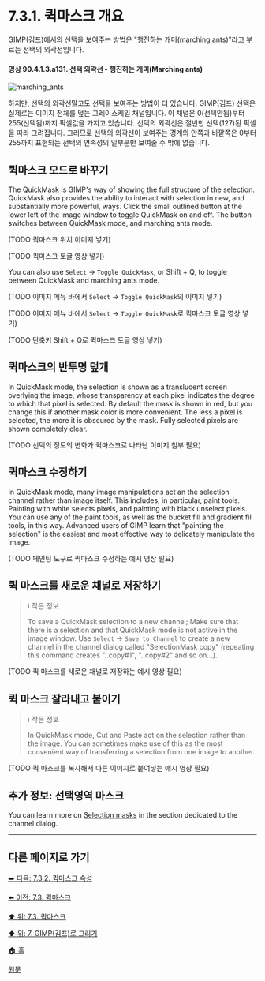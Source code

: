 # 7.3.1. 퀵마스크 개요
GIMP(김프)에서의 선택을 보여주는 방법은 "행진하는 개미(marching ants)"라고 부르는 선택의 외곽선입니다. 

#### 영상 90.4.1.3.a131. 선택 외곽선 - 행진하는 개미(Marching ants)
![marching_ants](https://github.com/wonder13662/gimp/assets/15767104/ba34706e-68e9-4b1f-9c29-1f649109a9b3)

하지만, 선택의 외곽선말고도 선택을 보여주는 방법이 더 있습니다. GIMP(김프) 선택은 실제로는 이미지 전체를 덮는 그레이스케일 채널입니다. 이 채널은 0(선택안됨)부터 255(선택됨)까지 픽셀값을 가지고 있습니다. 선택의 외곽선은 절반만 선택(127)된 픽셀을 따라 그려집니다. 그러므로 선택의 외곽선이 보여주는 경계의 안쪽과 바깥쪽은 0부터 255까지 표현되는 선택의 연속성의 일부분만 보여줄 수 밖에 없습니다.

## 퀵마스크 모드로 바꾸기

The QuickMask is GIMP's way of showing the full structure of the selection. QuickMask also provides the ability to interact with selection in new, and substantially more powerful, ways. Click the small outlined button at the lower left of the image window to toggle QuickMask on and off. The button switches between QuickMask mode, and marching ants mode.

(TODO 퀵마스크 위치 이미지 넣기)

(TODO 퀵마스크 토글 영상 넣기)

You can also use `Select` → `Toggle QuickMask`, or Shift + Q, to toggle between QuickMask and marching ants mode.

(TODO 이미지 메뉴 바에서 `Select` → `Toggle QuickMask`의 이미지 넣기)

(TODO 이미지 메뉴 바에서 `Select` → `Toggle QuickMask`로 퀵마스크 토글 영상 넣기)

(TODO 단축키 Shift + Q로 퀵마스크 토글 영상 넣기)

## 퀵마스크의 반투명 덮개
In QuickMask mode, the selection is shown as a translucent screen overlying the image, whose transparency at each pixel indicates the degree to which that pixel is selected. By default the mask is shown in red, but you change this if another mask color is more convenient. The less a pixel is selected, the more it is obscured by the mask. Fully selected pixels are shown completely clear.

(TODO 선택의 정도의 변화가 퀵마스크로 나타난 이미지 첨부 필요)

## 퀵마스크 수정하기
In QuickMask mode, many image manipulations act an the selection channel rather than image itself. This includes, in particular, paint tools. Painting with white selects pixels, and painting with black unselect pixels. You can use any of the paint tools, as well as the bucket fill and gradient fill tools, in this way. Advanced users of GIMP learn that "painting the selection" is the easiest and most effective way to delicately manipulate the image.

(TODO 페인팅 도구로 퀵마스크 수정하는 예시 영상 필요)

## 퀵 마스크를 새로운 채널로 저장하기

> ℹ️ 작은 정보
>
> To save a QuickMask selection to a new channel; Make sure that there is a selection and that QuickMask mode is not active in the image window. Use `Select` → `Save to Channel` to create a new channel in the channel dialog called "SelectionMask copy" (repeating this command creates "..copy#1", "..copy#2" and so on...).

(TODO 퀵 마스크를 새로운 채널로 저장하는 예시 영상 필요)

## 퀵 마스크 잘라내고 붙이기

> ℹ️ 작은 정보
>
> In QuickMask mode, Cut and Paste act on the selection rather than the image. You can sometimes make use of this as the most convenient way of transferring a selection from one image to another.

(TODO 퀵 마스크를 복사해서 다른 이미지로 붙여넣는 얘시 영상 필요)

## 추가 정보: 선택영역 마스크
You can learn more on [Selection masks](./15-02-02-channel-dialogx-03-selection_masks.md) in the section dedicated to the channel dialog.

***

## 다른 페이지로 가기
[➡️ 다음: 7.3.2. 퀵마스크 속성](./07-03-02-properties.md)

[⬅️ 이전: 7.3. 퀵마스크](./07-03-00-the-quickmask.md)

[⬆️ 위: 7.3. 퀵마스크](./07-03-00-the-quickmask.md)

[⬆️ 위: 7. GIMP(김프)로 그리기](./07-00-painting-with-gimp.md)

[🏠 홈](./00-home.md)

[원문](https://docs.gimp.org/2.10/ko/gimp-image-window-quick-mask-button.html#gimp-image-window-quick-mask-overview)
